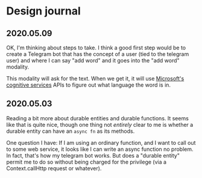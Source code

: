 # Design journal

## 2020.05.09

OK, I'm thinking about steps to take. I think a good first step would be to
create a Telegram bot that has the concept of a user (tied to the telegram user)
and where I can say "add word" and it goes into the "add word" modality.

This modality will ask for the text. When we get it, it will use 
[Microsoft's cognitive services][mcs] APIs to figure out what language the word is in.

[mcs]: https://docs.microsoft.com/en-us/azure/cognitive-services/translator/quickstart-detect?pivots=programming-language-javascript

## 2020.05.03

Reading a bit more about durable entities and durable functions. It seems like that is quite nice, though one thing not *entirely* clear to me is whether a durable entity can have an `async fn` as its methods.

One question I have: If I am using an ordinary function, and I want to call out to some web service, it looks like I can write an async function no problem. In fact, that's how my telegram bot works. But does a "durable entity" permit me to do so without being charged for the privilege (via a Context.callHttp request or whatever).